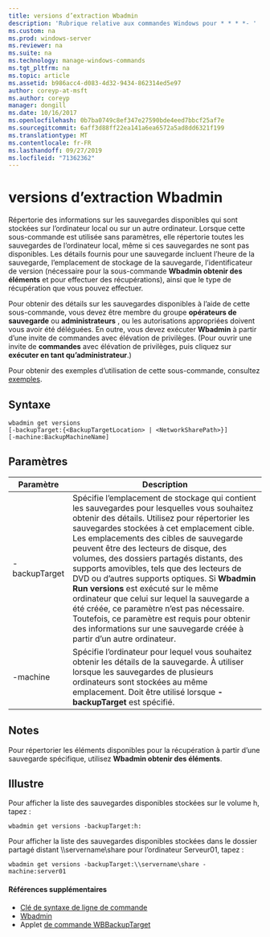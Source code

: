 ```yaml
---
title: versions d’extraction Wbadmin
description: 'Rubrique relative aux commandes Windows pour * * * *- '
ms.custom: na
ms.prod: windows-server
ms.reviewer: na
ms.suite: na
ms.technology: manage-windows-commands
ms.tgt_pltfrm: na
ms.topic: article
ms.assetid: b986acc4-d083-4d32-9434-862314ed5e97
author: coreyp-at-msft
ms.author: coreyp
manager: dongill
ms.date: 10/16/2017
ms.openlocfilehash: 0b7ba0749c8ef347e27590bde4eed7bbcf25af7e
ms.sourcegitcommit: 6aff3d88ff22ea141a6ea6572a5ad8dd6321f199
ms.translationtype: MT
ms.contentlocale: fr-FR
ms.lasthandoff: 09/27/2019
ms.locfileid: "71362362"
---
```

# <a name="wbadmin-get-versions"></a>versions d’extraction Wbadmin



Répertorie des informations sur les sauvegardes disponibles qui sont stockées sur l’ordinateur local ou sur un autre ordinateur. Lorsque cette sous-commande est utilisée sans paramètres, elle répertorie toutes les sauvegardes de l’ordinateur local, même si ces sauvegardes ne sont pas disponibles. Les détails fournis pour une sauvegarde incluent l’heure de la sauvegarde, l’emplacement de stockage de la sauvegarde, l’identificateur de version (nécessaire pour la sous-commande **Wbadmin obtenir des éléments** et pour effectuer des récupérations), ainsi que le type de récupération que vous pouvez effectuer.

Pour obtenir des détails sur les sauvegardes disponibles à l’aide de cette sous-commande, vous devez être membre du groupe **opérateurs de sauvegarde** ou **administrateurs** , ou les autorisations appropriées doivent vous avoir été déléguées. En outre, vous devez exécuter **Wbadmin** à partir d’une invite de commandes avec élévation de privilèges. (Pour ouvrir une invite de **commandes** avec élévation de privilèges, puis cliquez sur **exécuter en tant qu’administrateur**.)

Pour obtenir des exemples d’utilisation de cette sous-commande, consultez [exemples](#BKMK_examples).

## <a name="syntax"></a>Syntaxe

```
wbadmin get versions
[-backupTarget:{<BackupTargetLocation> | <NetworkSharePath>}]
[-machine:BackupMachineName]
```

## <a name="parameters"></a>Paramètres

|Paramètre|Description|
|---------|-----------|
|-backupTarget|Spécifie l’emplacement de stockage qui contient les sauvegardes pour lesquelles vous souhaitez obtenir des détails. Utilisez pour répertorier les sauvegardes stockées à cet emplacement cible. Les emplacements des cibles de sauvegarde peuvent être des lecteurs de disque, des volumes, des dossiers partagés distants, des supports amovibles, tels que des lecteurs de DVD ou d’autres supports optiques. Si **Wbadmin Run versions** est exécuté sur le même ordinateur que celui sur lequel la sauvegarde a été créée, ce paramètre n’est pas nécessaire. Toutefois, ce paramètre est requis pour obtenir des informations sur une sauvegarde créée à partir d’un autre ordinateur.|
|-machine|Spécifie l’ordinateur pour lequel vous souhaitez obtenir les détails de la sauvegarde. À utiliser lorsque les sauvegardes de plusieurs ordinateurs sont stockées au même emplacement. Doit être utilisé lorsque **-backupTarget** est spécifié.|

## <a name="remarks"></a>Notes

Pour répertorier les éléments disponibles pour la récupération à partir d’une sauvegarde spécifique, utilisez **Wbadmin obtenir des éléments**.

## <a name="BKMK_examples"></a>Illustre

Pour afficher la liste des sauvegardes disponibles stockées sur le volume h, tapez :
```
wbadmin get versions -backupTarget:h:
```
Pour afficher la liste des sauvegardes disponibles stockées dans le dossier partagé distant \\\\servername\share pour l’ordinateur Serveur01, tapez :
```
wbadmin get versions -backupTarget:\\servername\share -machine:server01
```

#### <a name="additional-references"></a>Références supplémentaires

-   [Clé de syntaxe de ligne de commande](command-line-syntax-key.md)
-   [Wbadmin](wbadmin.md)
-   Applet [de commande WBBackupTarget](https://technet.microsoft.com/library/jj902447.aspx)